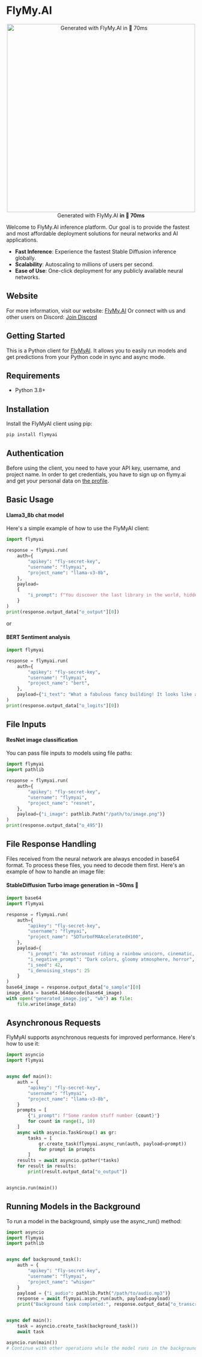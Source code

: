 # FlyMy.AI
<p align="center">
  <img src="https://telegra.ph/file/d76588fc58b3445be4291.png" alt="Generated with FlyMy.AI in 🚀 70ms" width="500" />
  </br>Generated with FlyMy.AI  <b>in 🚀 70ms </b>
</p>

Welcome to FlyMy.AI inference platform. Our goal is to provide the fastest and most affordable deployment solutions for neural networks and AI applications.


- **Fast Inference**: Experience the fastest Stable Diffusion inference globally.
- **Scalability**: Autoscaling to millions of users per second.
- **Ease of Use**: One-click deployment for any publicly available neural networks.

## Website

For more information, visit our website: [FlyMy.AI](https://flymy.ai)
Or connect with us and other users on Discord: [Join Discord](https://discord.com/invite/t6hPBpSebw)


## Getting Started

This is a Python client for [FlyMyAI](https://flymy.ai). It allows you to easily run models and get predictions from your Python code in sync and async mode.


## Requirements

- Python 3.8+

## Installation

Install the FlyMyAI client using pip:

```sh
pip install flymyai
```

## Authentication
Before using the client, you need to have your API key, username, and project name. In order to get credentials, you have to sign up on flymy.ai and get your personal data on [the profile](https://app.flymy.ai/profile).

## Basic Usage
#### Llama3_8b chat model
Here's a simple example of how to use the FlyMyAI client:

```python
import flymyai

response = flymyai.run(
    auth={
        "apikey": "fly-secret-key",
        "username": "flymyai",
        "project_name": "llama-v3-8b",
    },
    payload=
    {
        "i_prompt": f"You discover the last library in the world, hidden in a forgotten city. What secrets does it hold, and why is it protected by ancient guardians?"
    }
)
print(response.output_data["o_output"][0])
```
or 

#### BERT Sentiment analysis
```python
import flymyai

response = flymyai.run(
    auth={
        "apikey": "fly-secret-key",
        "username": "flymyai",
        "project_name": "bert",
    },
    payload={"i_text": "What a fabulous fancy building! It looks like a palace!"}
)
print(response.output_data["o_logits"][0])
```

## File Inputs
#### ResNet image classification
You can pass file inputs to models using file paths:

```python
import flymyai
import pathlib

response = flymyai.run(
    auth={
        "apikey": "fly-secret-key",
        "username": "flymyai",
        "project_name": "resnet",
    },
    payload={"i_image": pathlib.Path("/path/to/image.png")}
)
print(response.output_data["o_495"])
```


## File Response Handling
Files received from the neural network are always encoded in base64 format. To process these files, you need to decode them first. Here's an example of how to handle an image file:
#### StableDiffusion Turbo image generation in ~50ms 🚀

```python
import base64
import flymyai

response = flymyai.run(
    auth={
        "apikey": "fly-secret-key",
        "username": "flymyai",
        "project_name": "SDTurboFMAAceleratedH100",
    },
    payload={
        "i_prompt": "An astronaut riding a rainbow unicorn, cinematic, dramatic, photorealistic",
        "i_negative_prompt": "Dark colors, gloomy atmosphere, horror",
        "i_seed": 42,
        "i_denoising_steps": 25
    }
)
base64_image = response.output_data["o_sample"][0]
image_data = base64.b64decode(base64_image)
with open("generated_image.jpg", "wb") as file:
    file.write(image_data)
```


## Asynchronous Requests
FlyMyAI supports asynchronous requests for improved performance. Here's how to use it:

```python
import asyncio
import flymyai


async def main():
    auth = {
        "apikey": "fly-secret-key",
        "username": "flymyai",
        "project_name": "llama-v3-8b",
    }
    prompts = [
        {"i_prompt": f"Some random stuff number {count}"}
        for count in range(1, 10)
    ]
    async with asyncio.TaskGroup() as gr:
        tasks = [
            gr.create_task(flymyai.async_run(auth, payload=prompt))
            for prompt in prompts
        ]
    results = await asyncio.gather(*tasks)
    for result in results:
        print(result.output_data["o_output"])


asyncio.run(main())
```

## Running Models in the Background
To run a model in the background, simply use the async_run() method:

```python
import asyncio
import flymyai
import pathlib


async def background_task():
    auth = {
        "apikey": "fly-secret-key",
        "username": "flymyai",
        "project_name": "whisper"
    }
    payload = {"i_audio": pathlib.Path("/path/to/audio.mp3")}
    response = await flymyai.async_run(auth, payload=payload)
    print("Background task completed:", response.output_data["o_transcription"])


async def main():
    task = asyncio.create_task(background_task())
    await task

asyncio.run(main())
# Continue with other operations while the model runs in the background
```

